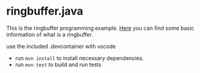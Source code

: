 # ringbuffer.java

This is the ringbuffer programming example. [Here](https://en.wikipedia.org/wiki/Circular_buffer) you can find some basic information of what is a ringbuffer.

use the included .devcontainer with vscode

- run `mvn install` to install necessary dependencies.
- run `mvn test` to build and run tests